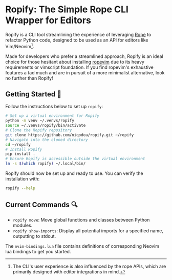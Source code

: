 # Ropify: The Simple Rope CLI Wrapper for Editors

Ropify is a CLI tool streamlining the experience of leveraging [Rope](https://github.com/python-rope/rope) to refactor Python code, designed to be used as an API for editors like Vim/Neovim[^1].

Made for developers who prefer a streamlined approach, Ropify is an ideal choice for those hesitant about installing [ropevim](https://github.com/python-rope/ropevim) due to its heavy requirements or vimscript foundation.
If you find ropevim's exhaustive features a tad much and are in pursuit of a more minimalist alternative, look no further than Ropify!

## Getting Started 🚀

Follow the instructions below to set up `ropify`:

```sh
# Set up a virtual environment for Ropify
python -m venv ~/.venvs/ropify
source ~/.venvs/ropify/bin/activate
# Clone the Ropify repository
git clone https://github.com/niqodea/ropify.git ~/ropify
# Navigate into the cloned directory
cd ~/ropify
# Install Ropify
pip install .
# Ensure Ropify is accessible outside the virtual environment
ln -s $(which ropify) ~/.local/bin/
```

Ropify should now be set up and ready to use.
You can verify the installation with:

```sh
ropify --help
```

## Current Commands 🔍

- `ropify move`: Move global functions and classes between Python modules.
- `ropify show-imports`: Display all potential imports for a specified name, outputting to stdout.

The `nvim-bindings.lua` file contains definitions of corresponding Neovim lua bindings to get you started.

[^1]: The CLI's user experience is also influenced by the rope APIs, which are primarily designed with editor integrations in mind.
